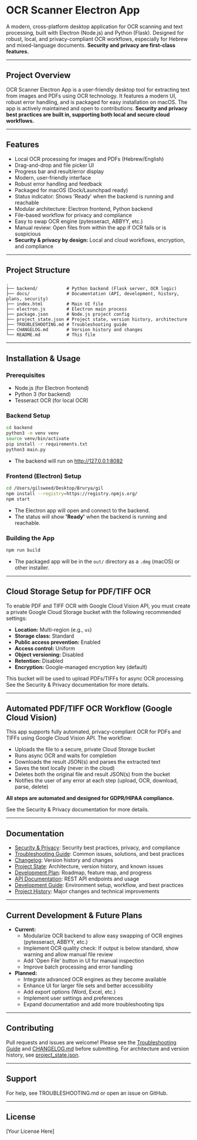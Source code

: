 # OCR Scanner Electron App

A modern, cross-platform desktop application for OCR scanning and text processing, built with Electron (Node.js) and Python (Flask). Designed for robust, local, and privacy-compliant OCR workflows, especially for Hebrew and mixed-language documents. **Security and privacy are first-class features.**

---

## Project Overview
OCR Scanner Electron App is a user-friendly desktop tool for extracting text from images and PDFs using OCR technology. It features a modern UI, robust error handling, and is packaged for easy installation on macOS. The app is actively maintained and open to contributions. **Security and privacy best practices are built in, supporting both local and secure cloud workflows.**

---

## Features
- Local OCR processing for images and PDFs (Hebrew/English)
- Drag-and-drop and file picker UI
- Progress bar and result/error display
- Modern, user-friendly interface
- Robust error handling and feedback
- Packaged for macOS (Dock/Launchpad ready)
- Status indicator: Shows 'Ready' when the backend is running and reachable
- Modular architecture: Electron frontend, Python backend
- File-based workflow for privacy and compliance
- Easy to swap OCR engine (pytesseract, ABBYY, etc.)
- Manual review: Open files from within the app if OCR fails or is suspicious
- **Security & privacy by design:** Local and cloud workflows, encryption, and compliance

---

## Project Structure
```
.
├── backend/           # Python backend (Flask server, OCR logic)
├── docs/              # Documentation (API, development, history, plans, security)
├── index.html         # Main UI file
├── electron.js        # Electron main process
├── package.json       # Node.js project config
├── project_state.json # Project state, version history, architecture
├── TROUBLESHOOTING.md # Troubleshooting guide
├── CHANGELOG.md       # Version history and changes
└── README.md          # This file
```

---

## Installation & Usage

### Prerequisites
- Node.js (for Electron frontend)
- Python 3 (for backend)
- Tesseract OCR (for local OCR)

### Backend Setup
```sh
cd backend
python3 -m venv venv
source venv/bin/activate
pip install -r requirements.txt
python3 main.py
```
- The backend will run on http://127.0.0.1:8082

### Frontend (Electron) Setup
```sh
cd /Users/gilsweed/Desktop/Brurya/gil
npm install --registry=https://registry.npmjs.org/
npm start
```
- The Electron app will open and connect to the backend.
- The status will show **'Ready'** when the backend is running and reachable.

### Building the App
```sh
npm run build
```
- The packaged app will be in the `out/` directory as a `.dmg` (macOS) or other installer.

---

## Cloud Storage Setup for PDF/TIFF OCR

To enable PDF and TIFF OCR with Google Cloud Vision API, you must create a private Google Cloud Storage bucket with the following recommended settings:
- **Location:** Multi-region (e.g., `us`)
- **Storage class:** Standard
- **Public access prevention:** Enabled
- **Access control:** Uniform
- **Object versioning:** Disabled
- **Retention:** Disabled
- **Encryption:** Google-managed encryption key (default)

This bucket will be used to upload PDFs/TIFFs for async OCR processing. See the Security & Privacy documentation for more details.

---

## Automated PDF/TIFF OCR Workflow (Google Cloud Vision)

This app supports fully automated, privacy-compliant OCR for PDFs and TIFFs using Google Cloud Vision API. The workflow:
- Uploads the file to a secure, private Cloud Storage bucket
- Runs async OCR and waits for completion
- Downloads the result JSON(s) and parses the extracted text
- Saves the text locally (never in the cloud)
- Deletes both the original file and result JSON(s) from the bucket
- Notifies the user of any error at each step (upload, OCR, download, parse, delete)

**All steps are automated and designed for GDPR/HIPAA compliance.**

See the Security & Privacy documentation for more details.

---

## Documentation
- [Security & Privacy](docs/security.md): Security best practices, privacy, and compliance
- [Troubleshooting Guide](TROUBLESHOOTING.md): Common issues, solutions, and best practices
- [Changelog](CHANGELOG.md): Version history and changes
- [Project State](project_state.json): Architecture, version history, and known issues
- [Development Plan](docs/DEVELOPMENT_PLAN.md): Roadmap, feature map, and progress
- [API Documentation](docs/api.md): REST API endpoints and usage
- [Development Guide](docs/development.md): Environment setup, workflow, and best practices
- [Project History](docs/project_history.md): Major changes and technical improvements

---

## Current Development & Future Plans
- **Current:**
  - Modularize OCR backend to allow easy swapping of OCR engines (pytesseract, ABBYY, etc.)
  - Implement OCR quality check: If output is below standard, show warning and allow manual file review
  - Add 'Open File' button in UI for manual inspection
  - Improve batch processing and error handling
- **Planned:**
  - Integrate advanced OCR engines as they become available
  - Enhance UI for larger file sets and better accessibility
  - Add export options (Word, Excel, etc.)
  - Implement user settings and preferences
  - Expand documentation and add more troubleshooting tips

---

## Contributing
Pull requests and issues are welcome! Please see the [Troubleshooting Guide](TROUBLESHOOTING.md) and [CHANGELOG.md](CHANGELOG.md) before submitting. For architecture and version history, see [project_state.json](project_state.json).

---

## Support
For help, see TROUBLESHOOTING.md or open an issue on GitHub.

---

## License
[Your License Here]

